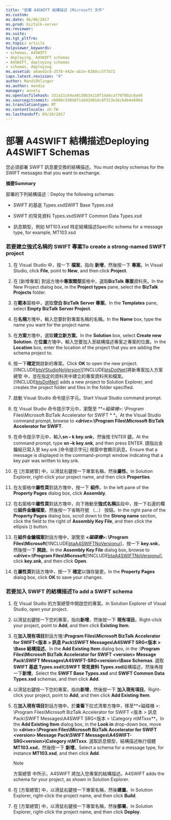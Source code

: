 ```yaml
---
title: "部署 A4SWIFT 結構描述 |Microsoft 文件"
ms.custom: 
ms.date: 06/08/2017
ms.prod: biztalk-server
ms.reviewer: 
ms.suite: 
ms.tgt_pltfrm: 
ms.topic: article
helpviewer_keywords:
- schemas, A4SWIFT
- deploying, A4SWIFT schemas
- A4SWIFT, deploying schemas
- schemas, deploying
ms.assetid: a6aed2cd-3578-442e-ab1e-8284cc5f7b72
caps.latest.revision: "9"
author: MandiOhlinger
ms.author: mandia
manager: anneta
ms.openlocfilehash: 331a21c64aa0130b3e110f1da6ca776f0b2c6a49
ms.sourcegitcommit: cb908c540d8f1a692d01dc8f313e16cb4b4e696d
ms.translationtype: MT
ms.contentlocale: zh-TW
ms.lasthandoff: 09/20/2017
---
```

# <a name="deploying-a4swift-schemas"></a><span data-ttu-id="ca97a-102">部署 A4SWIFT 結構描述</span><span class="sxs-lookup"><span data-stu-id="ca97a-102">Deploying A4SWIFT Schemas</span></span>
<span data-ttu-id="ca97a-103">您必須部署 SWIFT 訊息要交換的結構描述。</span><span class="sxs-lookup"><span data-stu-id="ca97a-103">You must deploy schemas for the SWIFT messages that you want to exchange.</span></span>  
  
 <span data-ttu-id="ca97a-104">**摘要**</span><span class="sxs-lookup"><span data-stu-id="ca97a-104">**Summary**</span></span>  
  
 <span data-ttu-id="ca97a-105">部署的下列結構描述：</span><span class="sxs-lookup"><span data-stu-id="ca97a-105">Deploy the following schemas:</span></span>  
  
-   <span data-ttu-id="ca97a-106">SWIFT 的基底 Types.xsd</span><span class="sxs-lookup"><span data-stu-id="ca97a-106">SWIFT Base Types.xsd</span></span>  
  
-   <span data-ttu-id="ca97a-107">SWIFT 的常見資料 Types.xsd</span><span class="sxs-lookup"><span data-stu-id="ca97a-107">SWIFT Common Data Types.xsd</span></span>  
  
-   <span data-ttu-id="ca97a-108">訊息類型，例如 MT103.xsd 特定結構描述</span><span class="sxs-lookup"><span data-stu-id="ca97a-108">Specific schema for a message type, for example, MT103.xsd</span></span>  
  
### <a name="to-create-a-strong-named-swift-project"></a><span data-ttu-id="ca97a-109">若要建立強式名稱的 SWIFT 專案</span><span class="sxs-lookup"><span data-stu-id="ca97a-109">To create a strong-named SWIFT project</span></span>  
  
1.  <span data-ttu-id="ca97a-110">在 Visual Studio 中，按一下 **檔案**，指向 **新增**，然後按一下 **專案**。</span><span class="sxs-lookup"><span data-stu-id="ca97a-110">In Visual Studio, click **File**, point to **New**, and then click **Project**.</span></span>  
  
2.  <span data-ttu-id="ca97a-111">在 [新增專案] 對話方塊中**專案類型**窗格中，選取**BizTalk 專案**資料夾。</span><span class="sxs-lookup"><span data-stu-id="ca97a-111">In the New Project dialog box, in the **Project types** pane, select the **BizTalk Projects** folder.</span></span>  
  
3.  <span data-ttu-id="ca97a-112">在**範本**窗格中，選取**空白 BizTalk Server 專案**。</span><span class="sxs-lookup"><span data-stu-id="ca97a-112">In the **Templates** pane, select **Empty BizTalk Server Project**.</span></span>  
  
4.  <span data-ttu-id="ca97a-113">在**名稱**方塊中，輸入您要針對專案名稱的名稱。</span><span class="sxs-lookup"><span data-stu-id="ca97a-113">In the **Name** box, type the name you want for the project name.</span></span>  
  
5.  <span data-ttu-id="ca97a-114">在**方案**方塊中，選取**建立新方案**。</span><span class="sxs-lookup"><span data-stu-id="ca97a-114">In the **Solution** box, select **Create new Solution**.</span></span> <span data-ttu-id="ca97a-115">在**位置**方塊中，輸入您要加入至結構描述專案之專案的位置。</span><span class="sxs-lookup"><span data-stu-id="ca97a-115">In the **Location** box, enter the location of the project that you are adding the schema project to.</span></span>  
  
6.  <span data-ttu-id="ca97a-116">按一下**確定**開啟新的專案。</span><span class="sxs-lookup"><span data-stu-id="ca97a-116">Click **OK** to open the new project.</span></span>  
    [!INCLUDE[btsVStudioNoVersion](../../includes/btsvstudionoversion-md.md)]<span data-ttu-id="ca97a-117">[!INCLUDE[btsDotNet](../../includes/btsdotnet-md.md)]將新專案加入方案總管 中，並在指定的資料夾中建立的專案資料夾和檔案。</span><span class="sxs-lookup"><span data-stu-id="ca97a-117">[!INCLUDE[btsDotNet](../../includes/btsdotnet-md.md)] adds a new project to Solution Explorer, and creates the project folder and files in the folder specified.</span></span>  
  
7.  <span data-ttu-id="ca97a-118">啟動 Visual Studio 命令提示字元。</span><span class="sxs-lookup"><span data-stu-id="ca97a-118">Start Visual Studio command prompt.</span></span>  
  
8.  <span data-ttu-id="ca97a-119">在 Visual Studio 命令提示字元中，瀏覽至  **\<*磁碟機*>: \Program Files\Microsoft BizTalk Accelerator for SWIFT * *。</span><span class="sxs-lookup"><span data-stu-id="ca97a-119">At the Visual Studio command prompt, browse to **\<*drive*>:\Program Files\Microsoft BizTalk Accelerator for SWIFT**.</span></span>  
  
9. <span data-ttu-id="ca97a-120">在命令提示字元中，輸入**sn – k key.snk**，然後按 ENTER 鍵。</span><span class="sxs-lookup"><span data-stu-id="ca97a-120">At the command prompt, type **sn –k key.snk**, and then press ENTER.</span></span> <span data-ttu-id="ca97a-121">請指出金鑰組已寫入至 key.snk [命令提示字元] 視窗中會顯示訊息。</span><span class="sxs-lookup"><span data-stu-id="ca97a-121">Ensure that a message is displayed in the command-prompt window indicating that a key pair was written to key.snk.</span></span>  
  
10. <span data-ttu-id="ca97a-122">在 [方案總管] 中，以滑鼠右鍵按一下專案名稱，然後**屬性**。</span><span class="sxs-lookup"><span data-stu-id="ca97a-122">In Solution Explorer, right-click your project name, and then click **Properties**.</span></span>  
  
11. <span data-ttu-id="ca97a-123">在左窗格中**屬性頁**對話方塊中，按一下 **組件**。</span><span class="sxs-lookup"><span data-stu-id="ca97a-123">In the left pane of the **Property Pages** dialog box, click **Assembly**.</span></span>  
  
12. <span data-ttu-id="ca97a-124">在右窗格中**屬性頁**對話方塊中，向下捲動至**強式名稱**區段中，按一下右邊的欄位**組件金鑰檔案**，然後按一下省略符號 （...） 按鈕。</span><span class="sxs-lookup"><span data-stu-id="ca97a-124">In the right pane of the **Property Pages** dialog box, scroll down to the **Strong name** section, click the field to the right of **Assembly Key File**, and then click the ellipsis () button.</span></span>  
  
13. <span data-ttu-id="ca97a-125">在**組件金鑰檔案**對話方塊中，瀏覽至  **\<*磁碟機*>: \Program Files\Microsoft**[!INCLUDE[btaA4SWIFTNoVersionui](../../includes/btaa4swiftnoversionui-md.md)]，按一下 **key.snk**，然後按一下 **開啟**。</span><span class="sxs-lookup"><span data-stu-id="ca97a-125">In the **Assembly Key File** dialog box, browse to **\<*drive*>:\Program Files\Microsoft**[!INCLUDE[btaA4SWIFTNoVersionui](../../includes/btaa4swiftnoversionui-md.md)], click **key.snk**, and then click **Open**.</span></span>  
  
14. <span data-ttu-id="ca97a-126">在**屬性頁**對話方塊中，按一下 **確定**以儲存變更。</span><span class="sxs-lookup"><span data-stu-id="ca97a-126">In the **Property Pages** dialog box, click **OK** to save your changes.</span></span>  
  
### <a name="to-add-a-swift-schema"></a><span data-ttu-id="ca97a-127">若要加入 SWIFT 的結構描述</span><span class="sxs-lookup"><span data-stu-id="ca97a-127">To add a SWIFT schema</span></span>  
  
1.  <span data-ttu-id="ca97a-128">在 Visual Studio 的方案總管中開啟您的專案。</span><span class="sxs-lookup"><span data-stu-id="ca97a-128">In Solution Explorer of Visual Studio, open your project.</span></span>  
  
2.  <span data-ttu-id="ca97a-129">以滑鼠右鍵按一下您的專案，指向**新增**，然後按一下 **現有項目**。</span><span class="sxs-lookup"><span data-stu-id="ca97a-129">Right-click your project, point to **Add**, and then click **Existing Item**.</span></span>  
  
3.  <span data-ttu-id="ca97a-130">在**加入現有項目**對話方塊:\\**Program Files\Microsoft BizTalk Accelerator for SWIFT\<版本 > 訊息 Pack\SWIFT Messages\A4SWIFT SRG\<版本 > \Base 結構描述**。</span><span class="sxs-lookup"><span data-stu-id="ca97a-130">In the **Add Existing Item** dialog box, in the :\\**Program Files\Microsoft BizTalk Accelerator for SWIFT \<version> Message Pack\SWIFT Messages\A4SWIFT-SRG\<version>\Base Schemas**.</span></span> <span data-ttu-id="ca97a-131">選取**SWIFT 基底 Types.xsd**和**SWIFT 常見資料 Types.xsd**結構描述，然後再按一下**新增**。</span><span class="sxs-lookup"><span data-stu-id="ca97a-131">Select the **SWIFT Base Types.xsd** and **SWIFT Common Data Types.xsd** schemas, and then click **Add**.</span></span>  
  
4.  <span data-ttu-id="ca97a-132">以滑鼠右鍵按一下您的專案，指向**新增**，然後按一下 **加入現有項目**。</span><span class="sxs-lookup"><span data-stu-id="ca97a-132">Right-click your project, point to **Add**, and then click **Add Existing Item**.</span></span>  
  
5.  <span data-ttu-id="ca97a-133">在**加入現有項目**對話方塊中，於**查看**下拉式清單方塊中，移至**\<磁碟機 >: \Program Files\Microsoft BizTalk Accelerator for SWIFT \<版本 > 訊息 Pack\SWIFT Messages\A4SWIFT SRG\<版本 > \Category n\MTxxx**。</span><span class="sxs-lookup"><span data-stu-id="ca97a-133">In the **Add Existing Item** dialog box, in the **Look in** drop-down box, move to **\<drive>:\Program Files\Microsoft BizTalk Accelerator for SWIFT \<version> Message Pack\SWIFT Messages\A4SWIFT-SRG\<version>\Category n\MTxxx**.</span></span> <span data-ttu-id="ca97a-134">選取訊息類型，結構描述執行個體**MT103.xsd**，然後按一下 **新增**。</span><span class="sxs-lookup"><span data-stu-id="ca97a-134">Select a schema for a message type, for instance **MT103.xsd**, and then click **Add**.</span></span>  
  
    > [!NOTE]
    >  <span data-ttu-id="ca97a-135">方案總管 中所示，A4SWIFT 將加入您專案的結構描述。</span><span class="sxs-lookup"><span data-stu-id="ca97a-135">A4SWIFT adds the schema for your project, as shown in Solution Explorer.</span></span>  
  
6.  <span data-ttu-id="ca97a-136">在 [方案總管] 中，以滑鼠右鍵按一下專案名稱，然後**建置**。</span><span class="sxs-lookup"><span data-stu-id="ca97a-136">In Solution Explorer, right-click the project name, and then click **Build**.</span></span>  
  
7.  <span data-ttu-id="ca97a-137">在 [方案總管] 中，以滑鼠右鍵按一下專案名稱，然後**部署**。</span><span class="sxs-lookup"><span data-stu-id="ca97a-137">In Solution Explorer, right-click the project name, and then click **Deploy**.</span></span>